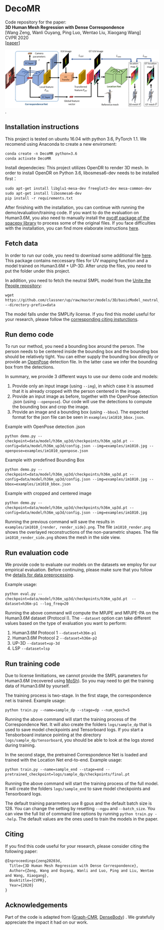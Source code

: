 # DecoMR
Code repository for the paper:  
**3D Human Mesh Regression with Dense Correspondence**  
[Wang Zeng, Wanli Ouyang, Ping Luo, Wentao Liu, Xiaogang Wang]  
CVPR 2020  
[[paper](https://arxiv.org/pdf/2006.05734.pdf)]

![teaser](images/framework.PNG).

## Installation instructions
This project is tested on ubuntu 16.04 with python 3.6, PyTorch 1.1. We recomend using Anaconda to create a new enviroment:

```
conda create -n DecoMR python=3.6
conda activate DecoMR
```

Install dependecies: This project utilizes OpenDR to render 3D mesh. 
In order to install OpenDR on Python 3.6, libosmesa6-dev needs to be installed first：
```
sudo apt-get install libglu1-mesa-dev freeglut3-dev mesa-common-dev
sudo apt-get install libosmesa6-dev
pip install -r requirements.txt
```

After finishing with the installation, 
you can continue with running the demo/evaluation/training code. 
If you want to do the evaluation on Human3.6M, 
you also need to manually install the 
[pycdf package of the spacepy library](https://pythonhosted.org/SpacePy/pycdf.html) 
to process some of the original files. 
If you face difficulties with the installation, 
you can find more elaborate instructions 
[here](https://stackoverflow.com/questions/37232008/how-read-common-data-formatcdf-in-python).

## Fetch data
In order to run our code, you need to download some additional 
file [here](https://drive.google.com/drive/folders/1xWBVfQa7OZ14VgT9BVO9Lj_kDqRAcQ-e?usp=sharing).
This package contains neccessary files for UV mapping function and a model trained on Human3.6M + UP-3D.
After unzip the files, you need to put the folder under this project. 

In addition, you need to fetch the neutral SMPL model from the 
[Unite the People repository](https://github.com/classner/up):
```
wget https://github.com/classner/up/raw/master/models/3D/basicModel_neutral_lbs_10_207_0_v1.0.0.pkl --directory-prefix=data
```
The model falls under the SMPLify license. 
If you find this model useful for your research, please follow the 
[corresponding citing insturctions](https://github.com/classner/up/tree/master/3dfit/README.md).


## Run demo code
To run our method, you need a bounding box around the person. 
The person needs to be centered inside the bounding box and 
the bounding box should be relatively tight. 
You can either supply the bounding box directly or provide an
 [OpenPose](https://github.com/CMU-Perceptual-Computing-Lab/openpose) detection file. 
 In the latter case we infer the bounding box from the detections.

In summary, we provide 3 different ways to use our demo code and models:
1. Provide only an input image (using ```--img```), in which case it is assumed that
 it is already cropped with the person centered in the image.
2. Provide an input image as before, 
together with the OpenPose detection .json (using ```--openpose```). 
Our code will use the detections to compute the bounding box and crop the image.
3. Provide an image and a bounding box (using ```--bbox```). 
The expected format for the json file can be seen in ```examples/im1010_bbox.json```.

Example with OpenPose detection .json
```
python demo.py --checkpoint=data/model/h36m_up3d/checkpoints/h36m_up3d.pt --config=data/model/h36m_up3d/config.json --img=examples/im1010.jpg --openpose=examples/im1010_openpose.json
```
Example with predefined Bounding Box
```
python demo.py --checkpoint=data/model/h36m_up3d/checkpoints/h36m_up3d.pt --config=data/model/h36m_up3d/config.json --img=examples/im1010.jpg --bbox=examples/im1010_bbox.json
```
Example with cropped and centered image
```
python demo.py --checkpoint=data/model/h36m_up3d/checkpoints/h36m_up3d.pt --config=data/model/h36m_up3d/config.json --img=examples/im1010.jpg
```

Running the previous command will save the results in ```examples/im1010_{render, render_side}.png```. 
The file ```im1010_render.png``` shows the overlayed reconstructions of the non-parametric shapes.
The file ```im1010_render_side.png``` shows the mesh in the side view.

## Run evaluation code

We provide code to evaluate our models on the datasets we employ for our empirical evaluation. 
Before continuing, please make sure that you follow the 
[details for data preprocessing](datasets/preprocess/README.md).

Example usage:
```
python eval.py --checkpoint=data/model/h36m_up3d/checkpoints/h36m_up3d.pt  --dataset=h36m-p1 --log_freq=20
```
Running the above command will compute the MPJPE and MPJPE-PA on the Human3.6M dataset (Protocol I). The ```--dataset``` option can take different values based on the type of evaluation you want to perform:
1. Human3.6M Protocol 1 ```--dataset=h36m-p1```
2. Human3.6M Protocol 2 ```--dataset=h36m-p2```
3. UP-3D ```--dataset=up-3d```
4. LSP ```--dataset=lsp```

## Run training code
Due to license limitiations, we cannot provide the SMPL parameters for Human3.6M 
(recovered using [MoSh](http://mosh.is.tue.mpg.de)). 
So you may need to get the training data of Human3.6M by yourself.

The training process is two-stage. In the first stage, the correspondence net is trained.
Example usage:
```
python train.py --name=sample_dp --stage=dp --num_epoch=5
```
Running the above command will start the training process of the Correspondence Net.
It will also create the folders `logs/sample_dp` that is used to save model checkpoints 
and Tensorboard logs.
If you start a Tensborboard instance pointing at the directory `logs/sample_dp/tensorboard`, 
you should be able to look at the logs stored during training.

In the second stage, the pretrained Correspondence Net is loaded 
and trained with the Location Net end-to-end. Example usage:
```
python train.py --name=sample_end --stage=end --pretrained_checkpoint=logs/sample_dp/checkpoints/final.pt
```

Running the above command will start the training process of the full model. 
It will create the folders `logs/sample_end` to save model checkpoints and Tensorboard logs.

The default training pararmeters use 8 gpus and the default batch size is 128. 
You can change the setting by resetting `--ngpu` and `--batch_size`.
You can view the full list of command line options by running `python train.py --help`. 
The default values are the ones used to train the models in the paper. 



## Citing
If you find this code useful for your research, please consider citing the following paper:

	@Inproceedings{zeng20203d,
	  Title={3D Human Mesh Regression with Dense Correspondence},
	  Author={Zeng, Wang and Ouyang, Wanli and Luo, Ping and Liu, Wentao and Wang, Xiaogang},
	  Booktitle={CVPR},
	  Year={2020}
	}

## Acknowledgements
Part of the code is adapted from
([Graph-CMR](https://github.com/nkolot/GraphCMR), 
[DenseBody](https://github.com/Lotayou/densebody_pytorch)) .
We gratefully appreciate the impact it had on our work. 